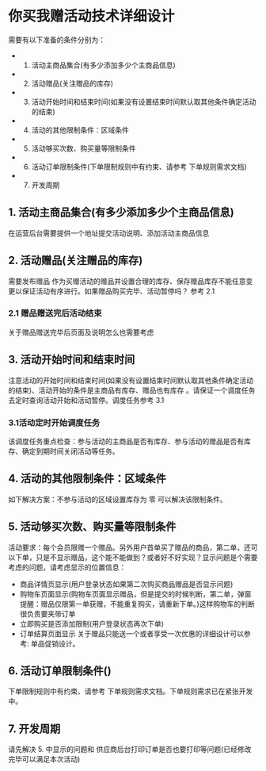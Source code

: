 # 你买我赠活动技术详细设计
需要有以下准备的条件分别为：

- 1. 活动主商品集合(有多少添加多少个主商品信息)
- 2. 活动赠品(关注赠品的库存)
- 3. 活动开始时间和结束时间(如果没有设置结束时间默认取其他条件确定活动的结束)
- 4. 活动的其他限制条件：区域条件
- 5. 活动够买次数、购买量等限制条件
- 6. 活动订单限制条件(下单限制规则中有约束、请参考 下单规则需求文档)
- 7. 开发周期

## 1. 活动主商品集合(有多少添加多少个主商品信息)
在运营后台需要提供一个地址提交活动说明、添加活动主商品信息

## 2. 活动赠品(关注赠品的库存)
需要发布赠品 作为买赠活动的赠品并设置合理的库存、保存赠品库存不能任意变更以保证活动有序进行。如果赠品购买完毕、活动暂停吗？
参考 2.1

### 2.1 赠品赠送完后活动结束
关于赠品赠送完毕后页面及说明怎么也需要考虑

## 3. 活动开始时间和结束时间
注意活动的开始时间和结束时间(如果没有设置结束时间默认取其他条件确定活动的结束)、活动开始的条件是主商品有库存、赠品也有库存
。请保证一个调度任务去定时查询活动开始和活动暂停。调度任务参考 3.1 

### 3.1活动定时开始调度任务
该调度任务重点检查：参与活动的主商品是否有库存、参与活动的赠品是否有库存、确定到期时间关闭活动等任务。

## 4. 活动的其他限制条件：区域条件
如下解决方案：不参与活动的区域设置库存为 零 可以解决该限制条件。

## 5. 活动够买次数、购买量等限制条件
活动要求：每个会员限赠一个赠品。另外用户首单买了赠品的商品，第二单，还可以下单，只是不显示赠品，这个能不能做到？或者好不好实现？显示问题是个需要考虑的问题，请考虑显示的位置信息：
- 商品详情页显示(用户登录状态如果第二次购买商品赠品是否显示问题)
- 购物车页面显示(购物车页面显示赠品，但是提交的时候判断，第二单，弹窗提醒：赠品仅限第一单获赠，不能重复购买，请重新下单。)这样购物车的判断很负责要夹带订单
- 立即购买是否添加限制(用户登录状态再次下单)
- 订单结算页面显示
关于赠品只能送一个或者享受一次优惠的详细设计可以参考: 单品促销设计。

## 6. 活动订单限制条件()
下单限制规则中有约束、请参考 下单规则需求文档。下单规则需求已在紧张开发中。

## 7. 开发周期
请先解决 5. 中显示的问题和 供应商后台打印订单是否也要打印等问题(已经修改完毕可以满足本次活动)
